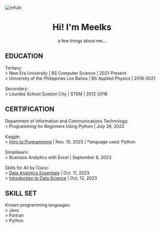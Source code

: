 <p align="left"> <img src="https://komarev.com/ghpvc/?username=mfulo&label=Profile%20views&color=0e75b6&style=flat" alt="mfulo"/> </p>
<h1 align="center">Hi! I'm Meelks</h1>
<p align="center">a few things about me...</p>


## EDUCATION
Tertiary:<br>
\> New Era University | BS Computer Science | 2021-Present <br>
\> University of the Philippines Los Baños | BS Applied Physics | 2018-2021 <br>
<br>
Secondary:<br>
\> Lourdes School Quezon City | STEM | 2012-2018 <br>


## CERTIFICATION
Department of Information and Communications Technology:<br>
\> Programming for Beginners Using Python | July 26, 2022 <br>
<br>
Kaggle: <br>
\> [Intro to Programming](https://www.kaggle.com/learn/certification/milcafulo/intro-to-programming) | Nov. 10, 2023 | *language used: Python <br>
<br>
Simplilearn: <br>
\> Business Analytics with Excel | September 8, 2023 <br>
<br>
Skills for All by Cisco: <br>
\> [Data Analytics Essentials](https://www.credly.com/badges/409720e2-4ff5-4e45-a0a5-f9e3f6e484bb/public_url) | Oct. 11, 2023 <br>
\> [Introduction to Data Science](https://www.credly.com/badges/ac12eadf-0b3e-446d-a0ff-53a53ee37e16/public_url) | Oct, 12, 2023 <br>


## SKILL SET
Known programming languages: <br>
\> Java <br>
\> Fortran <br>
\> Python

